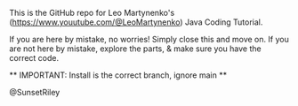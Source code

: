 This is the GitHub repo for Leo Martynenko's (https://www.youutube.com/@LeoMartynenko) Java Coding Tutorial.

If you are here by mistake, no worries! Simply close this and move on.
If you are not here by mistake, explore the parts, & make sure you have the correct code.

** IMPORTANT: Install is the correct branch, ignore main **

@SunsetRiley
